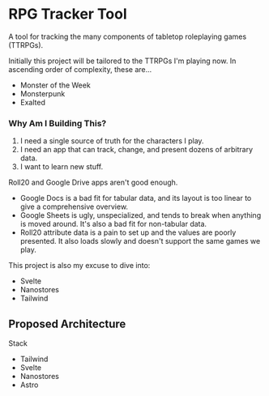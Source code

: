 # RPG Tracker Tool

A tool for tracking the many components of tabletop roleplaying games (TTRPGs).

Initially this project will be tailored to the TTRPGs I'm playing now. In ascending order of complexity, these are...
- Monster of the Week
- Monsterpunk
- Exalted

### Why Am I Building This?

1. I need a single source of truth for the characters I play.
1. I need an app that can track, change, and present dozens of arbitrary data.
1. I want to learn new stuff.

Roll20 and Google Drive apps aren't good enough.
- Google Docs is a bad fit for tabular data, and its layout is too linear to give a comprehensive overview.
- Google Sheets is ugly, unspecialized, and tends to break when anything is moved around. It's also a bad fit for non-tabular data.
- Roll20 attribute data is a pain to set up and the values are poorly presented. It also loads slowly and doesn't support the same games we play.

This project is also my excuse to dive into:
- Svelte
- Nanostores
- Tailwind

## Proposed Architecture

Stack
- Tailwind
- Svelte
- Nanostores
- Astro

